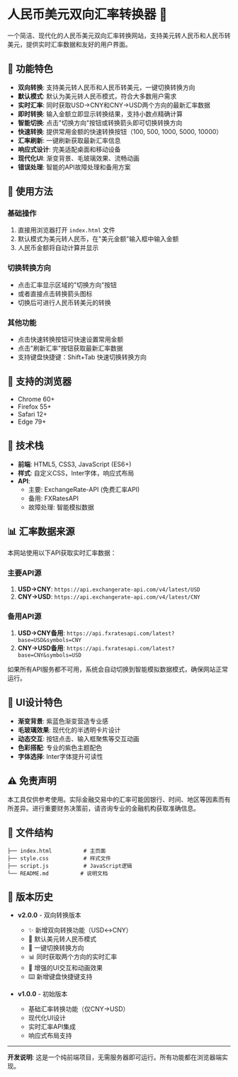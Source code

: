 # 人民币美元双向汇率转换器 💱

一个简洁、现代化的人民币美元双向汇率转换网站，支持美元转人民币和人民币转美元，提供实时汇率数据和友好的用户界面。

## 🌟 功能特色

- **双向转换**: 支持美元转人民币和人民币转美元，一键切换转换方向
- **默认模式**: 默认为美元转人民币模式，符合大多数用户需求
- **实时汇率**: 同时获取USD→CNY和CNY→USD两个方向的最新汇率数据
- **即时转换**: 输入金额立即显示转换结果，支持小数点精确计算
- **智能切换**: 点击"切换方向"按钮或转换箭头即可切换转换方向
- **快速转换**: 提供常用金额的快速转换按钮（100, 500, 1000, 5000, 10000）
- **汇率刷新**: 一键刷新获取最新汇率信息
- **响应式设计**: 完美适配桌面和移动设备
- **现代化UI**: 渐变背景、毛玻璃效果、流畅动画
- **错误处理**: 智能的API故障处理和备用方案

## 🚀 使用方法

### 基础操作
1. 直接用浏览器打开 `index.html` 文件
2. 默认模式为美元转人民币，在"美元金额"输入框中输入金额
3. 人民币金额将自动计算并显示

### 切换转换方向
- 点击汇率显示区域的"切换方向"按钮
- 或者直接点击转换箭头图标
- 切换后可进行人民币转美元的转换

### 其他功能
- 点击快速转换按钮可快速设置常用金额
- 点击"刷新汇率"按钮获取最新汇率数据
- 支持键盘快捷键：Shift+Tab 快速切换转换方向

## 📱 支持的浏览器

- Chrome 60+
- Firefox 55+
- Safari 12+
- Edge 79+

## 🔧 技术栈

- **前端**: HTML5, CSS3, JavaScript (ES6+)
- **样式**: 自定义CSS，Inter字体，响应式布局
- **API**: 
  - 主要: ExchangeRate-API (免费汇率API)
  - 备用: FXRatesAPI
  - 故障处理: 智能模拟数据

## 📊 汇率数据来源

本网站使用以下API获取实时汇率数据：

### 主要API源
1. **USD→CNY**: `https://api.exchangerate-api.com/v4/latest/USD`
2. **CNY→USD**: `https://api.exchangerate-api.com/v4/latest/CNY`

### 备用API源
1. **USD→CNY备用**: `https://api.fxratesapi.com/latest?base=USD&symbols=CNY`
2. **CNY→USD备用**: `https://api.fxratesapi.com/latest?base=CNY&symbols=USD`

如果所有API服务都不可用，系统会自动切换到智能模拟数据模式，确保网站正常运行。

## 🎨 UI设计特色

- **渐变背景**: 紫蓝色渐变营造专业感
- **毛玻璃效果**: 现代化的半透明卡片设计
- **动态交互**: 按钮点击、输入框聚焦等交互动画
- **色彩搭配**: 专业的紫色主题配色
- **字体选择**: Inter字体提升可读性

## ⚠️ 免责声明

本工具仅供参考使用。实际金融交易中的汇率可能因银行、时间、地区等因素而有所差异。进行重要财务决策前，请咨询专业的金融机构获取准确信息。

## 📄 文件结构

```
├── index.html          # 主页面
├── style.css           # 样式文件
├── script.js           # JavaScript逻辑
└── README.md          # 说明文档
```

## 🔄 版本历史

- **v2.0.0** - 双向转换版本
  - ✨ 新增双向转换功能（USD↔CNY）
  - 🔄 默认美元转人民币模式
  - 🎯 一键切换转换方向
  - 📊 同时获取两个方向的实时汇率
  - 🎨 增强的UI交互和动画效果
  - ⌨️ 新增键盘快捷键支持

- **v1.0.0** - 初始版本
  - 基础汇率转换功能（仅CNY→USD）
  - 现代化UI设计
  - 实时汇率API集成
  - 响应式布局支持

---

**开发说明**: 这是一个纯前端项目，无需服务器即可运行。所有功能都在浏览器端实现。
